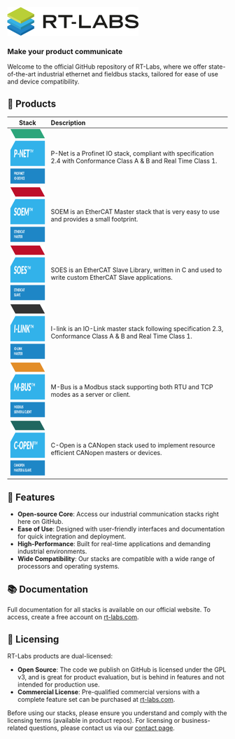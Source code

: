  <div align="left">
  <picture>
    <source
    srcset="./images/rtlabs_logo_white_text.png"
    media="(prefers-color-scheme: dark)"
    />
    <img
    src="./images/rtlabs_logo.png"
    alt="RT-Labs AB Logo"
    width="300"
    />
  </picture>
</div>

### **Make your product communicate**

Welcome to the official GitHub repository of RT-Labs, where we offer state-of-the-art industrial ethernet and fieldbus stacks, tailored for ease of use and device compatibility.

## 💾 Products
|Stack|Description|
|:---:|:-|
| <a href="https://github.com/rtlabs-com/p-net"> <img src="./images/p-net.svg" alt="P-Net" style="height: 125px; width:125px;"/> </a>  | P-Net is a Profinet IO stack, compliant with specification 2.4 with Conformance Class A & B and Real Time Class 1. |
| <a href="https://github.com/OpenEtherCATsociety/SOEM"> <img src="./images/soem.svg" alt="SOEM" style="height: 125px; width:125px;"/> </a>  | SOEM is an EtherCAT Master stack that is very easy to use and provides a small footprint. |
| <a href="https://github.com/OpenEtherCATsociety/SOES"> <img src="./images/soes.svg" alt="SOES" style="height: 125px; width:125px;"/> </a>  | SOES is an EtherCAT Slave Library, written in C and used to write custom EtherCAT Slave applications. |
| <a href="https://github.com/rtlabs-com/i-link"> <img src="./images/i-link.svg" alt="I-Link" style="height: 125px; width:125px;"/> </a>  | I-link is an IO-Link master stack following specification 2.3, Conformance Class A & B and Real Time Class 1. |
| <a href="https://github.com/rtlabs-com/m-bus"> <img src="./images/m-bus.svg" alt="M-Bus" style="height: 125px; width:125px;"/> </a>  | M-Bus is a Modbus stack supporting both RTU and TCP modes as a server or client. |
| <a href="https://github.com/rtlabs-com/c-open"> <img src="./images/c-open.svg" alt="C-Open" style="height: 125px; width:125px;"/> </a>  | C-Open is a CANopen stack used to implement resource efficient CANopen masters or devices. |

## 🌟 Features

- **Open-source Core**: Access our industrial communication stacks right here on GitHub.
- **Ease of Use**: Designed with user-friendly interfaces and documentation for quick integration and deployment.
- **High-Performance**: Built for real-time applications and demanding industrial environments.
- **Wide Compatibility**: Our stacks are compatible with a wide range of processors and operating systems.

## 📚 Documentation

Full documentation for all stacks is available on our official website. To access, create a free account on [rt-labs.com](https://rt-labs.com).

## 📄 Licensing

RT-Labs products are dual-licensed:

- **Open Source**: The code we publish on GitHub is licensed under the GPL v3, and is great for product evaluation, but is behind in features and not intended for production use.
- **Commercial License**: Pre-qualified commercial versions with a complete feature set can be purchased at [rt-labs.com](https://rt-labs.com).

Before using our stacks, please ensure you understand and comply with the licensing terms (available in product repos). For licensing or business-related questions, please contact us via our [contact page](https://rt-labs.com/contacts/).
